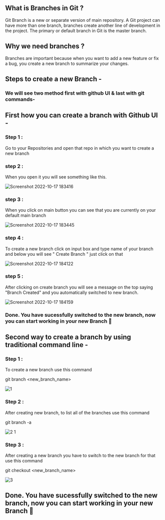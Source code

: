 ## What is Branches in Git ?
Git Branch is a new or separate version of main repository. A Git project can have more than one branch, branches create another line of development in the project. The primary or default branch in Git is the master branch.
 

## Why we need branches ?

Branches are important because when you want to add a new feature or fix a bug, you create a new branch to summarize your changes.

## Steps to create a new Branch -

### We will see two method first with github UI & last with git commands-

## First how you can create a branch with Github UI -

### Step 1 :

Go to your Repositories and open that repo in which you want to create a new branch

### step 2 :

When you open it you will see something like this.

![Screenshot 2022-10-17 183416](https://user-images.githubusercontent.com/101302425/196191504-cdb9123b-eb0c-464e-b9b6-b6d3d96bdd5b.png)

### step 3 :

When you click on main button you can see that you are currently on your default main branch 

![Screenshot 2022-10-17 183445](https://user-images.githubusercontent.com/101302425/196199879-fcb536bb-b86d-4245-af09-9b603b913218.png)

### step 4 :


To create a new branch click on input box and type name of your branch and below you will see " Create Branch " just click on that


![Screenshot 2022-10-17 184122](https://user-images.githubusercontent.com/101302425/196201870-e3aa5a31-f191-4c25-8bf5-ef7eab121c95.png)


### step 5 : 

After clicking on create branch you will see a message on the top saying "Branch Created" and you automatically switched to new branch.

![Screenshot 2022-10-17 184159](https://user-images.githubusercontent.com/101302425/196202757-867200f4-4422-4921-b4bd-f48346962118.png)

### Done. You have sucessfully switched to the new branch, now you can start working in your new Branch 🎉

## Second way to create a branch by using traditional command line -

### Step 1 :

To create a new branch use this command

git branch <new_branch_name>

![1](https://user-images.githubusercontent.com/101302425/196212319-dcd11f74-5749-4af9-85e3-c1eb47452f7c.png)

### Step 2 :

After creating new branch, to list all of the branches use this command

git branch -a

![2 1](https://user-images.githubusercontent.com/101302425/196213040-3bd0df50-a8a4-45a5-827e-704a73f7abc7.png)

### Step 3 :

After creating a new branch you have to switch to the new branch for that use this command

git checkout <new_branch_name>


![3](https://user-images.githubusercontent.com/101302425/196214305-2f2ec046-dca8-4ad8-81fc-99e0f04be000.png)


## Done. You have sucessfully switched to the new branch, now you can start working in your new Branch 🎉
